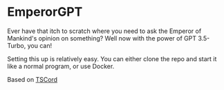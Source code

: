 # EmperorGPT
Ever have that itch to scratch where you need to ask the Emperor of Mankind's opinion on something?
Well now with the power of GPT 3.5-Turbo, you can!

Setting this up is relatively easy. You can either clone the repo and start it like a normal program, or use Docker.


Based on [TSCord](https://github.com/barthofu/tscord)